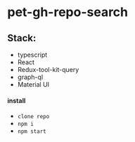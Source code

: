 # pet-gh-repo-search

## Stack:
- typescript
- React
- Redux-tool-kit-query
- graph-ql
- Material UI

#### install
- `clone repo`
- `npm i`
- `npm start`
